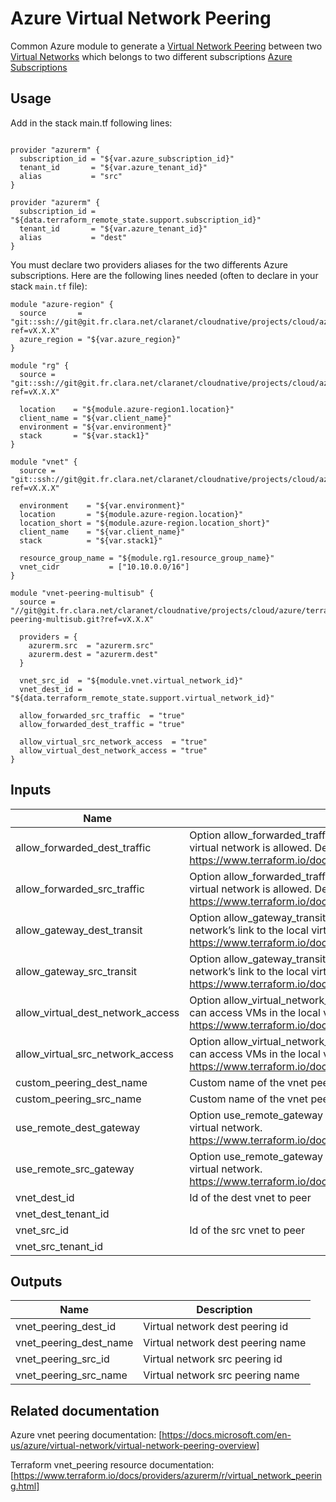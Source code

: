 # Azure Virtual Network Peering

Common Azure module to generate a [Virtual Network Peering](https://docs.microsoft.com/en-us/azure/virtual-network/virtual-network-peering-overview) between two  [Virtual Networks](https://docs.microsoft.com/en-us/azure/virtual-network/virtual-networks-overview) which belongs to two different subscriptions [Azure Subscriptions](https://docs.microsoft.com/fr-fr/azure/active-directory/fundamentals/active-directory-how-subscriptions-associated-directory)

## Usage

Add in the stack main.tf following lines:

```hcl

provider "azurerm" {
  subscription_id = "${var.azure_subscription_id}"
  tenant_id       = "${var.azure_tenant_id}"
  alias           = "src"
}

provider "azurerm" {
  subscription_id = "${data.terraform_remote_state.support.subscription_id}"
  tenant_id       = "${var.azure_tenant_id}"
  alias           = "dest"
}

```

You must declare two providers aliases for the two differents Azure subscriptions. Here are the following lines needed (often to declare in your stack `main.tf` file):

```hcl
module "azure-region" {
  source       = "git::ssh://git@git.fr.clara.net/claranet/cloudnative/projects/cloud/azure/terraform/modules/regions.git?ref=vX.X.X"
  azure_region = "${var.azure_region}"
}

module "rg" {
  source = "git::ssh://git@git.fr.clara.net/claranet/cloudnative/projects/cloud/azure/terraform/modules/rg.git?ref=vX.X.X"

  location    = "${module.azure-region1.location}"
  client_name = "${var.client_name}"
  environment = "${var.environment}"
  stack       = "${var.stack1}"
}

module "vnet" {
  source = "git::ssh://git@git.fr.clara.net/claranet/cloudnative/projects/cloud/azure/terraform/modules/vnet.git?ref=vX.X.X"

  environment    = "${var.environment}"
  location       = "${module.azure-region.location}"
  location_short = "${module.azure-region.location_short}"
  client_name    = "${var.client_name}"
  stack          = "${var.stack1}"

  resource_group_name = "${module.rg1.resource_group_name}"
  vnet_cidr           = ["10.10.0.0/16"]
}

module "vnet-peering-multisub" {
  source = "//git@git.fr.clara.net/claranet/cloudnative/projects/cloud/azure/terraform/modules/vnet-peering-multisub.git?ref=vX.X.X"

  providers = {
    azurerm.src  = "azurerm.src"
    azurerm.dest = "azurerm.dest"
  }

  vnet_src_id  = "${module.vnet.virtual_network_id}"
  vnet_dest_id = "${data.terraform_remote_state.support.virtual_network_id}"

  allow_forwarded_src_traffic  = "true"
  allow_forwarded_dest_traffic = "true"

  allow_virtual_src_network_access  = "true"
  allow_virtual_dest_network_access = "true"
}

```

## Inputs

| Name | Description | Type | Default | Required |
|------|-------------|:----:|:-----:|:-----:|
| allow\_forwarded\_dest\_traffic | Option allow_forwarded_traffic for the dest vnet to peer. Controls if forwarded traffic from VMs in the remote virtual network is allowed. Defaults to false. https://www.terraform.io/docs/providers/azurerm/r/virtual_network_peering.html#allow_forwarded_traffic | string | `"false"` | no |
| allow\_forwarded\_src\_traffic | Option allow_forwarded_traffic for the src vnet to peer. Controls if forwarded traffic from VMs in the remote virtual network is allowed. Defaults to false. https://www.terraform.io/docs/providers/azurerm/r/virtual_network_peering.html#allow_forwarded_traffic | string | `"false"` | no |
| allow\_gateway\_dest\_transit | Option allow_gateway_transit for the dest vnet to peer. Controls gatewayLinks can be used in the remote virtual network’s link to the local virtual network. https://www.terraform.io/docs/providers/azurerm/r/virtual_network_peering.html#allow_gateway_transit | string | `"false"` | no |
| allow\_gateway\_src\_transit | Option allow_gateway_transit for the src vnet to peer. Controls gatewayLinks can be used in the remote virtual network’s link to the local virtual network. https://www.terraform.io/docs/providers/azurerm/r/virtual_network_peering.html#allow_gateway_transit | string | `"false"` | no |
| allow\_virtual\_dest\_network\_access | Option allow_virtual_network_access for the dest vnet to peer. Controls if the VMs in the remote virtual network can access VMs in the local virtual network. Defaults to false. https://www.terraform.io/docs/providers/azurerm/r/virtual_network_peering.html#allow_virtual_network_access | string | `"false"` | no |
| allow\_virtual\_src\_network\_access | Option allow_virtual_network_access for the src vnet to peer. Controls if the VMs in the remote virtual network can access VMs in the local virtual network. Defaults to false. https://www.terraform.io/docs/providers/azurerm/r/virtual_network_peering.html#allow_virtual_network_access | string | `"false"` | no |
| custom\_peering\_dest\_name | Custom name of the vnet peerings to create | string | `""` | no |
| custom\_peering\_src\_name | Custom name of the vnet peerings to create | string | `""` | no |
| use\_remote\_dest\_gateway | Option use_remote_gateway for the dest vnet to peer. Controls if remote gateways can be used on the local virtual network. https://www.terraform.io/docs/providers/azurerm/r/virtual_network_peering.html#use_remote_gateways | string | `"false"` | no |
| use\_remote\_src\_gateway | Option use_remote_gateway for the src vnet to peer. Controls if remote gateways can be used on the local virtual network. https://www.terraform.io/docs/providers/azurerm/r/virtual_network_peering.html#use_remote_gateways | string | `"false"` | no |
| vnet\_dest\_id | Id of the dest vnet to peer | string | n/a | yes |
| vnet\_dest\_tenant\_id |  | string | `""` | no |
| vnet\_src\_id | Id of the src vnet to peer | string | n/a | yes |
| vnet\_src\_tenant\_id |  | string | `""` | no |


## Outputs

| Name | Description |
|------|-------------|
| vnet\_peering\_dest\_id | Virtual network dest peering id |
| vnet\_peering\_dest\_name | Virtual network dest peering name |
| vnet\_peering\_src\_id | Virtual network src peering id |
| vnet\_peering\_src\_name | Virtual network src peering name |

## Related documentation

Azure vnet peering documentation: [https://docs.microsoft.com/en-us/azure/virtual-network/virtual-network-peering-overview]

Terraform vnet_peering resource documentation: [https://www.terraform.io/docs/providers/azurerm/r/virtual_network_peering.html]
